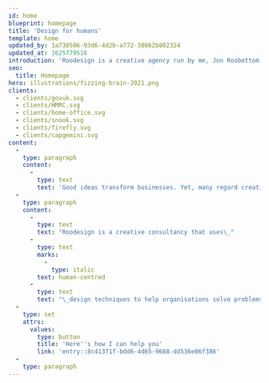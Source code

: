 ```yaml
---
id: home
blueprint: homepage
title: 'Design for humans'
template: home
updated_by: 1a730506-93d6-4d2b-a772-38062b802324
updated_at: 1625779516
introduction: 'Roodesign is a creative agency run by me, Jon Roobottom. Using human-centred design techniques, I help organisations build great products, manage happy teams and have potent ideas.'
seo:
  title: Homepage
hero: illustrations/fizzing-brain-2021.png
clients:
  - clients/govuk.svg
  - clients/HMRC.svg
  - clients/home-office.svg
  - clients/snook.svg
  - clients/firefly.svg
  - clients/capgemini.svg
content:
  -
    type: paragraph
    content:
      -
        type: text
        text: 'Good ideas transform businesses. Yet, many regard creativity as the preserve of artists and designers. I believe that anyone can have exceptional ideas — regardless of who they are or what they do.'
  -
    type: paragraph
    content:
      -
        type: text
        text: "Roodesign is a creative consultancy that uses\_"
      -
        type: text
        marks:
          -
            type: italic
        text: human-centred
      -
        type: text
        text: "\_design techniques to help organisations solve problems in refreshing ways."
  -
    type: set
    attrs:
      values:
        type: button
        title: 'Here''s how I can help you'
        link: 'entry::8c41371f-bdd6-4d65-9688-dd536e06f386'
  -
    type: paragraph
---
```

